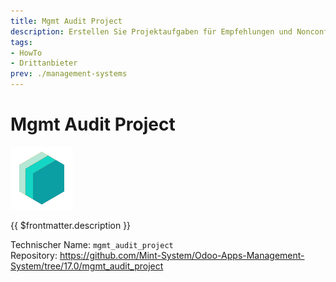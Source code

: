 ```yaml
---
title: Mgmt Audit Project
description: Erstellen Sie Projektaufgaben für Empfehlungen und Nonconformties.
tags:
- HowTo
- Drittanbieter
prev: ./management-systems
---
```


# Mgmt Audit Project
![icon_oms_box](attachments/icons_odoo_mint_system.png)

{{ $frontmatter.description }}

Technischer Name: `mgmt_audit_project`\
Repository: <https://github.com/Mint-System/Odoo-Apps-Management-System/tree/17.0/mgmt_audit_project>